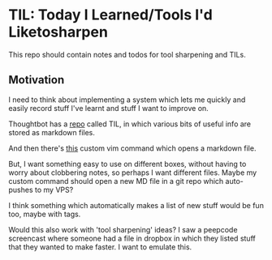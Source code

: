 # TIL: Today I Learned/Tools I'd Liketosharpen

This repo should contain notes and todos for tool sharpening and TILs.

## Motivation

I need to think about implementing a system which lets me quickly and easily record stuff I've learnt and stuff I want to improve on.

Thoughtbot has a [repo](https://github.com/thoughtbot/til
) called TIL, in which various bits of useful info are stored as markdown files.

And then there's [this](https://github.com/thoughtbot/til/blob/master/vim/custom-command.md
) custom vim command which opens a markdown file.

But, I want something easy to use on different boxes,  without having to worry about clobbering notes, so perhaps I want different files. Maybe my custom command should open a new MD file in a git repo which auto-pushes to my VPS?

I think something which automatically makes a list of new stuff would be fun too, maybe with tags.

Would this also work with 'tool sharpening' ideas? I saw a peepcode screencast where someone had a file in dropbox in which they listed stuff that they wanted to make faster. I want to emulate this.
